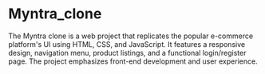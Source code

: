 # Myntra_clone
The Myntra clone is a web project that replicates the popular e-commerce platform's UI using HTML, CSS, and JavaScript. It features a responsive design, navigation menu, product listings, and a functional login/register page. The project emphasizes front-end development and user experience.

